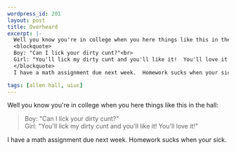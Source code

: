 ```yaml
--- 
wordpress_id: 201
layout: post
title: Overheard
excerpt: |-
  Well you know you're in college when you here things like this in the hall:
  <blockquote>
  Boy: "Can I lick your dirty cunt?"<br>
  Girl: "You'll lick my dirty cunt and you'll like it!  You'll love it!"
  </blockquote>
  I have a math assignment due next week.  Homework sucks when your sick.

tags: [allen hall, uiuc]
---
```


Well you know you're in college when you here things like this in the hall:
<blockquote>
Boy: "Can I lick your dirty cunt?"<br>
Girl: "You'll lick my dirty cunt and you'll like it!  You'll love it!"
</blockquote>
I have a math assignment due next week.  Homework sucks when your sick.
